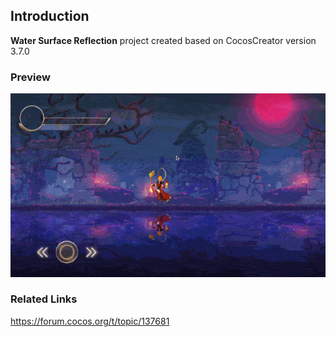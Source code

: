 ## Introduction
**Water Surface Reflection** project created based on CocosCreator version 3.7.0

### Preview
![image](../../../gif/202207/2022072101.gif)

### Related Links
https://forum.cocos.org/t/topic/137681